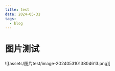 ```yaml
---
title: test
date: 2024-05-31
tags:
  - blog
---
```

# 图片测试


![[assets/图片test/image-20240531013804613.png]]







